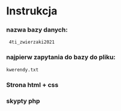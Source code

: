 # Instrukcja
### nazwa bazy danych:
``` 4ti_zwierzaki2021```
### najpierw zapytania do bazy do pliku:
```kwerendy.txt```
###  Strona html + css

### skypty php
